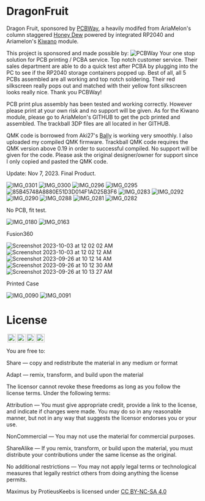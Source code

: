 # DragonFruit
Dragon Fruit, sponsored by [PCBWay](https://www.pcbway.com), a heavily modifed from AriaMelon's column staggered [Honey Dew](https://github.com/Ariamelon/Honeydew) powered by integrated RP2040 and Ariamelon's [Kiwano](https://github.com/Ariamelon/Kiwano) module.

This project is sponsored and made possible by:
![PCBWay](https://github.com/protieusz/DragonFruit/assets/118025702/c41f5eb2-1fd3-4f8a-9159-31855fbcfc03)
Your one stop solution for PCB printing / PCBA service.  Top notch customer service. Their sales department are able to do a quick test after PCBA by plugging into the PC to see if the RP2040 storage containers popped up.
Best of all, all 5 PCBs assembled are all working and top notch soldering.  Their red silkscreen really pops out and matched with their yellow font silkscreen looks really nice. Thank you PCBWay!

PCB print plus assembly has been tested and working correctly.  However please print at your own risk and no support will be given.  As for the Kiwano module, please go to AriaMelon's GITHUB to get the pcb printed and assembled.  The trackball 3DP files are all located in her GITHUB.

QMK code is borrowed from Aki27's [Bally](https://github.com/aki27kbd/vial-qmk/tree/vial/keyboards/aki27/bally) is working very smoothly.  I also uploaded my compiled QMK firmware. Trackball QMK code requires the QMK version above 0.19 in order to successful compiled. No support will be given for the code. Please ask the original designer/owner for support since I only copied and pasted the QMK code.

Update: Nov 7, 2023. Final Product.

![IMG_0301](https://github.com/protieusz/DragonFruit/assets/118025702/1bbba0b1-df73-4067-8b93-f1636ab4fe97)
![IMG_0300](https://github.com/protieusz/DragonFruit/assets/118025702/513c643b-0166-4be9-9b51-d72a6865a979)
![IMG_0296](https://github.com/protieusz/DragonFruit/assets/118025702/279e61cd-fd22-428c-8a89-4d50f84bfa61)
![IMG_0295](https://github.com/protieusz/DragonFruit/assets/118025702/9b560cd7-954a-4229-a3a8-db8389f728a0)
![85B45748A8880E51D3D014F1AD25B3F6](https://github.com/protieusz/DragonFruit/assets/118025702/7c458fe6-e884-476a-9ae6-611672b9473e)
![IMG_0283](https://github.com/protieusz/DragonFruit/assets/118025702/c18913d8-602b-4464-a473-c2a37da42fd0)
![IMG_0292](https://github.com/protieusz/DragonFruit/assets/118025702/8e082802-f103-4991-808d-87574731495b)
![IMG_0290](https://github.com/protieusz/DragonFruit/assets/118025702/aeb79f02-9a28-45f8-9e96-269a30bc139b)
![IMG_0288](https://github.com/protieusz/DragonFruit/assets/118025702/12117bcf-3c85-47a3-a4af-7ac9431f85d7)
![IMG_0281](https://github.com/protieusz/DragonFruit/assets/118025702/7405078b-7db9-41d0-a9a5-f53f3984db03)
![IMG_0282](https://github.com/protieusz/DragonFruit/assets/118025702/ff493651-3c46-4aca-9a65-ab8e3bd607ca)

No PCB, fit test.

![IMG_0180](https://github.com/protieusz/DragonFruit/assets/118025702/b944affd-a064-4418-bfdc-413b9a10dbe0)
![IMG_0163](https://github.com/protieusz/DragonFruit/assets/118025702/e65c0252-874a-43cc-b0ef-f4e6b6d8387e)


Fusion360

![Screenshot 2023-10-03 at 12 02 02 AM](https://github.com/protieusz/DragonFruit/assets/118025702/51171fbe-779d-48e9-805a-6abb9b44eff7)
![Screenshot 2023-10-03 at 12 02 12 AM](https://github.com/protieusz/DragonFruit/assets/118025702/361b1a8d-a1b9-464d-822e-5cb9fcad9cdb)
![Screenshot 2023-09-26 at 10 12 14 AM](https://github.com/protieusz/DragonFruit/assets/118025702/c082feda-920d-43b1-b5e3-88322786de66)
![Screenshot 2023-09-26 at 10 12 30 AM](https://github.com/protieusz/DragonFruit/assets/118025702/869e89ac-0210-40f2-a872-42a6cba61591)
![Screenshot 2023-09-26 at 10 13 27 AM](https://github.com/protieusz/DragonFruit/assets/118025702/c0bfc46f-618e-4536-b828-01d930502527)

Printed Case

![IMG_0090](https://github.com/protieusz/DragonFruit/assets/118025702/6edc8c81-3efc-4e97-aa05-8ddde992c0af)
![IMG_0091](https://github.com/protieusz/DragonFruit/assets/118025702/ee471290-4030-4d49-b313-78180ed9bb3d)

# License

<img style="height:22px!important;margin-left:3px;vertical-align:text-bottom;" src="https://mirrors.creativecommons.org/presskit/icons/cc.svg?ref=chooser-v1"><img style="height:22px!important;margin-left:3px;vertical-align:text-bottom;" src="https://mirrors.creativecommons.org/presskit/icons/by.svg?ref=chooser-v1"><img style="height:22px!important;margin-left:3px;vertical-align:text-bottom;" src="https://mirrors.creativecommons.org/presskit/icons/nc.svg?ref=chooser-v1"><img style="height:22px!important;margin-left:3px;vertical-align:text-bottom;" src="https://mirrors.creativecommons.org/presskit/icons/sa.svg?ref=chooser-v1"></a></p>

You are free to:

Share — copy and redistribute the material in any medium or format

Adapt — remix, transform, and build upon the material

The licensor cannot revoke these freedoms as long as you follow the license terms.
Under the following terms:

Attribution — You must give appropriate credit, provide a link to the license, and indicate if changes were made. You may do so in any reasonable manner, but not in any way that suggests the licensor endorses you or your use.

NonCommercial — You may not use the material for commercial purposes.

ShareAlike — If you remix, transform, or build upon the material, you must distribute your contributions under the same license as the original.

No additional restrictions — You may not apply legal terms or technological measures that legally restrict others from doing anything the license permits.

Maximus by ProtieusKeebs is licensed under [CC BY-NC-SA 4.0](https://creativecommons.org/licenses/by-nc-sa/4.0/?ref=chooser-v1)
